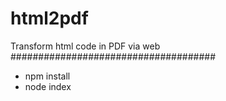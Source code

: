 # html2pdf
Transform html code in PDF via web
#####################################
 - npm install
 - node index

